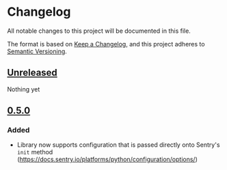 # Changelog

All notable changes to this project will be documented in this file.

The format is based on [Keep a Changelog](https://keepachangelog.com/en/1.0.0/),
and this project adheres to [Semantic Versioning](https://semver.org/spec/v2.0.0.html).

## [Unreleased]

Nothing yet

## [0.5.0]

### Added

- Library now supports configuration that is passed directly onto Sentry's `init` method (https://docs.sentry.io/platforms/python/configuration/options/)

[unreleased]: https://github.com/enervee/sentry-django-settings/compare/v0.5.0...HEAD
[0.5.0]: https://github.com/enervee/sentry-django-settings/compare/v0.4.0...0.5.0
